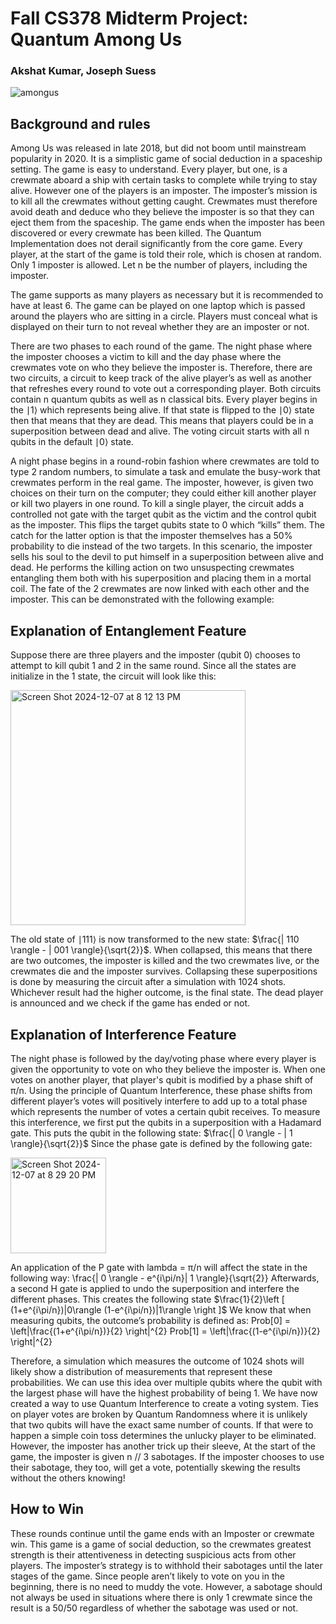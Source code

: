 # Fall CS378 Midterm Project: Quantum Among Us
### Akshat Kumar, Joseph Suess

![amongus](https://github.com/user-attachments/assets/bd8089a0-8918-4490-932d-f8a29f815607)

## Background and rules
Among Us was released in late 2018, but did not boom until mainstream popularity in 2020. It is a simplistic game of social deduction in a spaceship setting. The game is easy to understand. Every player, but one, is a crewmate aboard a ship with certain tasks to complete while trying to stay alive. However one of the players is an imposter. The imposter’s mission is to kill all the crewmates without getting caught. Crewmates must therefore avoid death and deduce who they believe the imposter is so that they can eject them from the spaceship. The game ends when the imposter has been discovered or every crewmate has been killed. The Quantum Implementation does not derail significantly from the core game. Every player, at the start of the game is told their role, which is chosen at random. Only 1 imposter is allowed. Let n be the number of players, including the imposter. 

The game supports as many players as necessary but it is recommended to have at least 6. The game can be played on one laptop which is passed around the players who are sitting in a circle. Players must conceal what is displayed on their turn to not reveal whether they are an imposter or not. 

There are two phases to each round of the game. The night phase where the imposter chooses a victim to kill and the day phase where the crewmates vote on who they believe the imposter is. Therefore, there are two circuits, a circuit to keep track of the alive player’s as well as another that refreshes every round to vote out a corresponding player. Both circuits contain n quantum qubits as well as n classical bits. Every player begins in the ∣1⟩ which represents being alive. If that state is flipped to the ∣0⟩ state then that means that they are dead. This means that players could be in a superposition between dead and alive. The voting circuit starts with all n qubits in the default ∣0⟩ state.

A night phase begins in a round-robin fashion where crewmates are told to type 2 random numbers, to simulate a task and emulate the busy-work that crewmates perform in the real game. The imposter, however, is given two choices on their turn on the computer; they could either kill another player or kill two players in one round. To kill a single player, the circuit adds a controlled not gate with the target qubit as the victim and the control qubit as the imposter. This flips the target qubits state to 0 which “kills” them. The catch for the latter option is that the imposter themselves has a 50% probability to die instead of the two targets. In this scenario, the imposter sells his soul to the devil to put himself in a superposition between alive and dead. He performs the killing action on two unsuspecting crewmates entangling them both with his superposition and placing them in a mortal coil. The fate of the 2 crewmates are now linked with each other and the imposter. This can be demonstrated with the following example:

## Explanation of Entanglement Feature
Suppose there are three players and the imposter (qubit 0) chooses to attempt to kill qubit 1 and 2 in the same round. Since all the states are initialize in the 1 state, the circuit will look like this:

<img width="376" alt="Screen Shot 2024-12-07 at 8 12 13 PM" src="https://github.com/user-attachments/assets/1b4e41cb-6e23-4b9a-bc4f-61005c3b5942">

The old state of ∣111⟩ is now transformed to the new state: $\frac{| 110 \rangle - | 001 \rangle}{\sqrt{2}}$. When collapsed, this means that there are two outcomes, the imposter is killed and the two crewmates live, or the crewmates die and the imposter survives. Collapsing these superpositions is done by measuring the circuit after a simulation with 1024 shots. Whichever result had the higher outcome, is the final state. The dead player is announced and we check if the game has ended or not. 

## Explanation of Interference Feature
The night phase is followed by the day/voting phase where every player is given the opportunity to vote on who they believe the imposter is. When one votes on another player, that player's qubit is modified by a phase shift of π/n.  Using the principle of Quantum Interference, these phase shifts from different player’s votes will positively interfere to add up to a total phase which represents the number of votes a certain qubit receives. To measure this interference, we first put the qubits in a superposition with a Hadamard gate. This puts the qubit in the following state:
$\frac{| 0 \rangle - | 1 \rangle}{\sqrt{2}}$
Since the phase gate is defined by the following gate:

<img width="153" alt="Screen Shot 2024-12-07 at 8 29 20 PM" src="https://github.com/user-attachments/assets/1fa6c09a-25e5-4ad8-a84e-c7d96b1559e5">


An application of the P gate with lambda = π/n will affect the state in the following way:
\frac{| 0 \rangle - e^{i\pi/n}| 1 \rangle}{\sqrt{2}}
Afterwards, a second H gate is applied to undo the superposition and interfere the different phases. This creates the following state
$\frac{1}{2}\left [ (1+e^{i\pi/n})|0\rangle (1-e^{i\pi/n})|1\rangle \right ]$
We know that when measuring qubits, the outcome’s probability is defined as:
Prob[0] = \left|\frac{(1+e^{i\pi/n})}{2} \right|^{2}
Prob[1] = \left|\frac{(1-e^{i\pi/n})}{2} \right|^{2}

Therefore, a simulation which measures the outcome of 1024 shots will likely show a distribution of measurements that represent these probabilities. We can use this idea over multiple qubits where the qubit with the largest phase will have the highest probability of being 1. We have now created a way to use Quantum Interference to create a voting system. Ties on player votes are broken by Quantum Randomness where it is unlikely that two qubits will have the exact same number of counts. If that were to happen a simple coin toss determines the unlucky player to be eliminated. However, the imposter has another trick up their sleeve, At the start of the game, the imposter is given n // 3 sabotages. If the imposter chooses to use their sabotage, they too, will get a vote, potentially skewing the results without the others knowing! 

## How to Win
These rounds continue until the game ends with an Imposter or crewmate win. This game is a game of social deduction, so the crewmates greatest strength is their attentiveness in detecting suspicious acts from other players. The imposter’s strategy is to withhold their sabotages until the later stages of the game. Since people aren’t likely to vote on you in the beginning, there is no need to muddy the vote. However, a sabotage should not always be used in situations where there is only 1 crewmate since the result is a 50/50 regardless of whether the sabotage was used or not.
